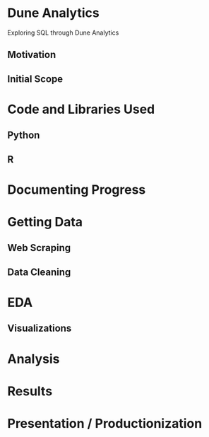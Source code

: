 # Dune Analytics

Exploring SQL through Dune Analytics

## Motivation

## Initial Scope

# Code and Libraries Used

## Python

## R

# Documenting Progress

# Getting Data

## Web Scraping

## Data Cleaning

# EDA

## Visualizations

# Analysis

# Results

# Presentation / Productionization
